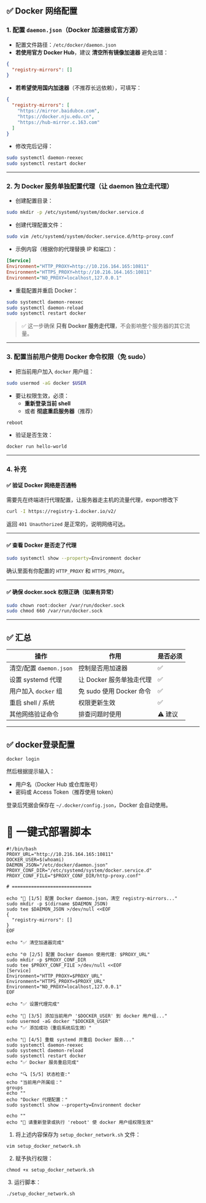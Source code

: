 ## ✅ Docker 网络配置

### 1. 配置 `daemon.json`（Docker 加速器或官方源）

- 配置文件路径：`/etc/docker/daemon.json`
- **若使用官方 Docker Hub**，建议 **清空所有镜像加速器** 避免出错：

```json
{
  "registry-mirrors": []
}
```

- **若希望使用国内加速器**（不推荐长远依赖），可填写：

```json
{
  "registry-mirrors": [
    "https://mirror.baidubce.com",
    "https://docker.nju.edu.cn",
    "https://hub-mirror.c.163.com"
  ]
}
```

- 修改完后记得：

```bash
sudo systemctl daemon-reexec
sudo systemctl restart docker
```

------

### 2. 为 Docker 服务单独配置代理（让 daemon 独立走代理）

- 创建配置目录：

```bash
sudo mkdir -p /etc/systemd/system/docker.service.d
```

- 创建代理配置文件：

```bash
sudo vim /etc/systemd/system/docker.service.d/http-proxy.conf
```

- 示例内容（根据你的代理替换 IP 和端口）：

```ini
[Service]
Environment="HTTP_PROXY=http://10.216.164.165:10811"
Environment="HTTPS_PROXY=http://10.216.164.165:10811"
Environment="NO_PROXY=localhost,127.0.0.1"
```

- 重载配置并重启 Docker：

```bash
sudo systemctl daemon-reexec
sudo systemctl daemon-reload
sudo systemctl restart docker
```

> ✅ 这一步确保 **只有 Docker 服务走代理**，不会影响整个服务器的其它流量。

------

### 3. 配置当前用户使用 Docker 命令权限（免 sudo）

- 把当前用户加入 `docker` 用户组：

```bash
sudo usermod -aG docker $USER
```

- 要让权限生效，必须：
  - **重新登录当前 shell**
  - 或者 **彻底重启服务器**（推荐）

```bash
reboot
```

- 验证是否生效：

```bash
docker run hello-world
```

------

### 4. 补充

#### ✅ 验证 Docker 网络是否通畅

需要先在终端进行代理配置，让服务器走主机的流量代理，export修改下

```bash
curl -I https://registry-1.docker.io/v2/
```

返回 `401 Unauthorized` 是正常的，说明网络可达。

------

#### ✅ 查看 Docker 是否走了代理

```bash
sudo systemctl show --property=Environment docker
```

确认里面有你配置的 `HTTP_PROXY` 和 `HTTPS_PROXY`。

------

#### ✅ 确保 docker.sock 权限正确（如果有异常）

```bash
sudo chown root:docker /var/run/docker.sock
sudo chmod 660 /var/run/docker.sock
```

------

## ✅ 汇总

| 操作                    | 作用                     | 是否必须 |
| ----------------------- | ------------------------ | -------- |
| 清空/配置 `daemon.json` | 控制是否用加速器         | ✅        |
| 设置 systemd 代理       | 让 Docker 服务单独走代理 | ✅        |
| 用户加入 `docker` 组    | 免 sudo 使用 Docker 命令 | ✅        |
| 重启 shell / 系统       | 权限更新生效             | ✅        |
| 其他网络验证命令        | 排查问题时使用           | ⚠️ 建议   |

------

## ✅ docker登录配置

```
docker login
```

然后根据提示输入：

- 用户名（Docker Hub 或仓库账号）
- 密码或 Access Token（推荐使用 token）

登录后凭据会保存在 `~/.docker/config.json`，Docker 会自动使用。

# 🚀 一键式部署脚本

```
#!/bin/bash
PROXY_URL="http://10.216.164.165:10811"
DOCKER_USER=$(whoami)
DAEMON_JSON="/etc/docker/daemon.json"
PROXY_CONF_DIR="/etc/systemd/system/docker.service.d"
PROXY_CONF_FILE="$PROXY_CONF_DIR/http-proxy.conf"

# =============================

echo "🧱 [1/5] 配置 Docker daemon.json，清空 registry-mirrors..."
sudo mkdir -p $(dirname $DAEMON_JSON)
sudo tee $DAEMON_JSON >/dev/null <<EOF
{
  "registry-mirrors": []
}
EOF

echo "✅ 清空加速器完成"

echo "🌐 [2/5] 配置 Docker daemon 使用代理: $PROXY_URL"
sudo mkdir -p $PROXY_CONF_DIR
sudo tee $PROXY_CONF_FILE >/dev/null <<EOF
[Service]
Environment="HTTP_PROXY=$PROXY_URL"
Environment="HTTPS_PROXY=$PROXY_URL"
Environment="NO_PROXY=localhost,127.0.0.1"
EOF

echo "✅ 设置代理完成"

echo "👤 [3/5] 添加当前用户 '$DOCKER_USER' 到 docker 用户组..."
sudo usermod -aG docker "$DOCKER_USER"
echo "✅ 添加成功（重启系统后生效）"

echo "🔄 [4/5] 重载 systemd 并重启 Docker 服务..."
sudo systemctl daemon-reexec
sudo systemctl daemon-reload
sudo systemctl restart docker
echo "✅ Docker 服务重启完成"

echo "🔍 [5/5] 状态检查:"
echo "当前用户所属组："
groups
echo ""
echo "Docker 代理配置："
sudo systemctl show --property=Environment docker

echo ""
echo "📌 请重新登录或执行 'reboot' 使 docker 用户组权限生效"
```

1. 将上述内容保存为 `setup_docker_network.sh` 文件：

```
vim setup_docker_network.sh
```

2. 赋予执行权限：

```
chmod +x setup_docker_network.sh
```

​	3. 运行脚本：

```
./setup_docker_network.sh
```